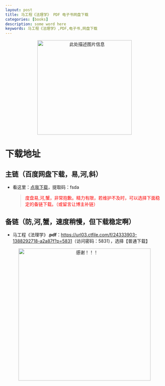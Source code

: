 ```yaml
---
layout: post
title: 马工程《法理学》 PDF 电子书网盘下载
categories: [books]
description: some word here
keywords: 马工程《法理学》,PDF,电子书,网盘下载
---
```


<div align="center"><img src="https://qweree.cn/wp-content/uploads/2024/10/fa-li-xue-tuya.jpg" alt="此处描述图片信息" width="300px" height="auto"></div>

# 下载地址

## 主链（百度网盘下载，易,河,斜）

- 看这里：[点我下载](https://pan.baidu.com/s/1iMXUbSbtZQZjDcqDmnWUyw?pwd=fsda)，提取码：fsda

  > <p style="color:red" >度盘易,河,蟹，非常抱歉。精力有限，若维护不及时，可以选择下面稳定的备链下载。（或留言让博主补链）</p>

## 备链（防,河,蟹，速度稍慢，但下载稳定啊）

- 马工程《法理学》.**pdf**：<https://url03.ctfile.com/f/24333903-1388292718-a2a87f?p=5831>（访问密码：5831），选择【普通下载】

<div align="center"><img src="https://pic.imgdb.cn/item/6707df6bd29ded1a8ce37031.gif" alt="感谢！！！" width="420px" height="auto"/></div>
